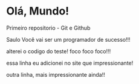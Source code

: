 # Olá, Mundo!
 Primeiro repositorio - Git e Github

Saulo Você vai ser um programador de sucesso!!!

alterei o codigo do teste!
foco foco foco!!!

essa linha eu adicionei no site que impressionante!

outra linha, mais impressionante ainda!!
